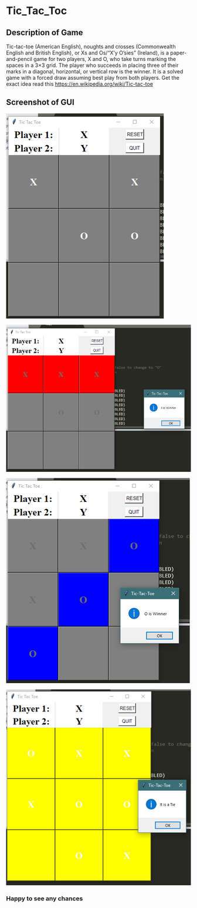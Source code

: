 # Tic_Tac_Toc

## Description of Game 
  Tic-tac-toe (American English), noughts and crosses (Commonwealth English and British English), or Xs and Os/“X’y O’sies” (Ireland), 
  is a paper-and-pencil game for two players, X and O, who take turns marking the spaces in a 3×3 grid. The player who succeeds in placing 
  three of their marks in a diagonal, horizontal, or vertical row is the winner. It is a solved game with a forced draw assuming best play from both players.
  Get the exact idea read this https://en.wikipedia.org/wiki/Tic-tac-toe
  
## Screenshot of GUI 
 ![GitHub Logo](/images/c1.PNG)
 
 ![GitHub Logo](/images/Capture2.PNG)
 
 ![GitHub Logo](/images/Capture3.PNG)
 
 ![GitHub Logo](/images/Capture4.PNG)
  

### Happy to see any chances
